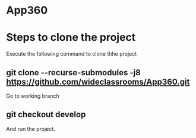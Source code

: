 # App360

# Steps to clone the project

Execute the following command to clone thhe project

## git clone --recurse-submodules -j8 https://github.com/wideclassrooms/App360.git

Go to working branch
## git checkout develop 

And run the project.